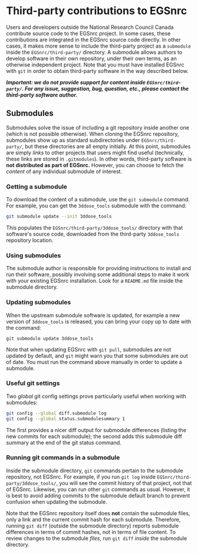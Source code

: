 # Third-party contributions to EGSnrc

Users and developers outside the National Research Council Canada contribute source code to the EGSnrc project. In some cases, these contributions are integrated in the EGSnrc source code directly. In other cases, it makes more sense to include the third-party project as a `submodule` inside the `EGSnrc/third-party/` directory. A submodule allows authors to develop software in their own repository, under their own terms, as an otherwise independent project. Note that you must have installed EGSnrc with `git` in order to obtain third-party software in the way described below.

_**Important: we do not provide support for content inside `EGSnrc/third-party/`. For any issue, suggestion, bug, question, etc., please contact the third-party software author.**_

## Submodules

Submodules solve the issue of including a git repository inside another one (which is not possible otherwise). When cloning the EGSnrc repository, submodules show up as standard subdirectories under `EGSnrc/third-party/`, but these directories are all empty initially. At this point, submodules are simply *links* to other projects that users might find useful (technically, these links are stored in `.gitmodules`). In other words, third-party software is **not  distributed as part of EGSnrc.** However, you can choose to fetch the *content* of any individual submodule of interest.

### Getting a submodule

To download the content of a submodule, use the `git submodule` command. For example, you can get the `3ddose_tools` submodule with the command:

```bash
git submodule update --init 3ddose_tools
```

This populates the `EGSnrc/third-party/3ddose_tools/` directory with that software's source code, downloaded from the third-party `3ddose_tools` repository location.

### Using submodules

The submodule author is responsible for providing instructions to install and run their software, possibly involving some additional steps to make it work with your existing EGSnrc installation. Look for a `README.md` file inside the submodule directory.

### Updating submodules

When the upstream submodule software is updated, for example a new version of `3ddose_tools` is released, you can bring your copy up to date with the command:

```
git submodule update 3ddose_tools
```

Note that when updating EGSnrc with `git pull`, submodules are not updated by default, and `git` might warn you that some submodules are out of date. You must run the command above manually in order to update a submodule.

### Useful git settings

Two *global* git config settings prove particularly useful when working with submodules:

```bash
git config --global diff.submodule log
git config --global status.submodulesummary 1
```

The first provides a nicer diff output for submodule differences (listing the new commits for each submodule); the second adds this submodule diff summary at the end of the git status command.

### Running git commands in a submodule

Inside the submodule directory, `git` commands pertain to the submodule repository, not EGSnrc. For example, if you run `git log` inside `EGSnrc/third-party/3ddose_tools/`, you will see the commit history of that project, not that of EGSnrc. Likewise, you can run other `git` commands as usual. However, it is best to avoid adding commits to the submodule default branch to prevent confusion when updating the submodule.

Note that the EGSnrc repository itself does **not** contain the submodule files, only a link and the current commit hash for each submodule. Therefore, running `git diff` (outside the submodule directory) reports submodule differences in terms of commit hashes, not in terms of file content. To review changes to the submodule *files,* run `git diff` *inside* the submodule directory.